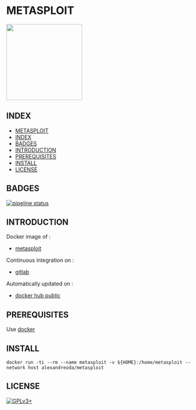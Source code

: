 # METASPLOIT

<img src="https://assets.gitlab-static.net/uploads/-/system/project/avatar/16791371/metasploit.png" width="200" height="200"/>


## INDEX

  - [METASPLOIT](#metasploit)
  - [INDEX](#index)
  - [BADGES](#badges)
  - [INTRODUCTION](#introduction)
  - [PREREQUISITES](#prerequisites)
  - [INSTALL](#install)
  - [LICENSE](#license)


## BADGES

[![pipeline status](https://gitlab.com/oda-alexandre/metasploit/badges/master/pipeline.svg)](https://gitlab.com/oda-alexandre/metasploit/commits/master)


## INTRODUCTION

Docker image of :

- [metasploit](https://www.metasploit.com)

Continuous integration on :

- [gitlab](https://gitlab.com/oda-alexandre/metasploit/pipelines)

Automatically updated on :

- [docker hub public](https://hub.docker.com/r/alexandreoda/metasploit)


## PREREQUISITES

Use [docker](https://www.docker.com)


## INSTALL

```docker run -ti --rm --name metasploit -v ${HOME}:/home/metasploit --network host alexandreoda/metasploit```


## LICENSE

[![GPLv3+](http://gplv3.fsf.org/gplv3-127x51.png)](https://gitlab.com/oda-alexandre/metasploit/blob/master/LICENSE)
